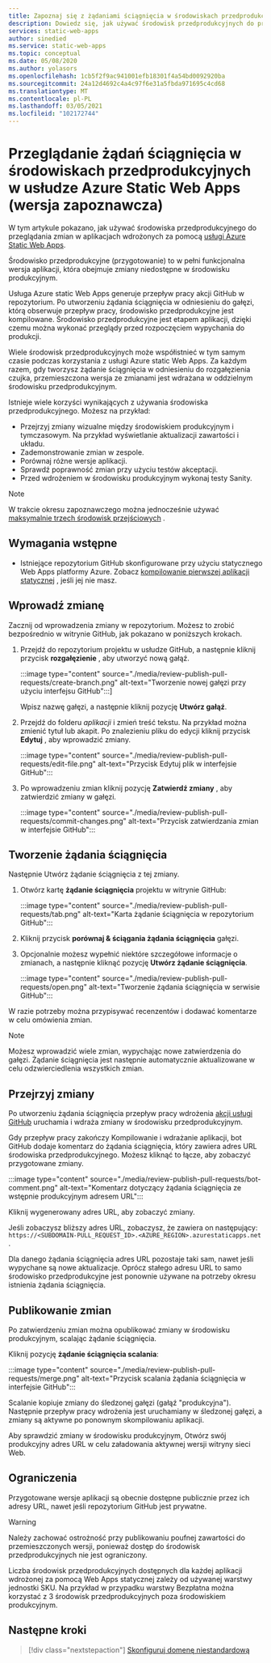 ```yaml
---
title: Zapoznaj się z żądaniami ściągnięcia w środowiskach przedprodukcyjnych w usłudze Azure static Web Apps
description: Dowiedz się, jak używać środowisk przedprodukcyjnych do przeglądania zmian żądań ściągnięcia w usłudze Azure static Web Apps.
services: static-web-apps
author: sinedied
ms.service: static-web-apps
ms.topic: conceptual
ms.date: 05/08/2020
ms.author: yolasors
ms.openlocfilehash: 1cb5f2f9ac941001efb18301f4a54bd0092920ba
ms.sourcegitcommit: 24a12d4692c4a4c97f6e31a5fbda971695c4cd68
ms.translationtype: MT
ms.contentlocale: pl-PL
ms.lasthandoff: 03/05/2021
ms.locfileid: "102172744"
---
```

# <a name="review-pull-requests-in-pre-production-environments-in-azure-static-web-apps-preview"></a>Przeglądanie żądań ściągnięcia w środowiskach przedprodukcyjnych w usłudze Azure Static Web Apps (wersja zapoznawcza)

W tym artykule pokazano, jak używać środowiska przedprodukcyjnego do przeglądania zmian w aplikacjach wdrożonych za pomocą [usługi Azure Static Web Apps](overview.md).

Środowisko przedprodukcyjne (przygotowanie) to w pełni funkcjonalna wersja aplikacji, która obejmuje zmiany niedostępne w środowisku produkcyjnym.

Usługa Azure static Web Apps generuje przepływ pracy akcji GitHub w repozytorium. Po utworzeniu żądania ściągnięcia w odniesieniu do gałęzi, którą obserwuje przepływ pracy, środowisko przedprodukcyjne jest kompilowane. Środowisko przedprodukcyjne jest etapem aplikacji, dzięki czemu można wykonać przeglądy przed rozpoczęciem wypychania do produkcji.

Wiele środowisk przedprodukcyjnych może współistnieć w tym samym czasie podczas korzystania z usługi Azure static Web Apps. Za każdym razem, gdy tworzysz żądanie ściągnięcia w odniesieniu do rozgałęzienia czujka, przemieszczona wersja ze zmianami jest wdrażana w oddzielnym środowisku przedprodukcyjnym.

Istnieje wiele korzyści wynikających z używania środowiska przedprodukcyjnego. Możesz na przykład:

- Przejrzyj zmiany wizualne między środowiskiem produkcyjnym i tymczasowym. Na przykład wyświetlanie aktualizacji zawartości i układu.
- Zademonstrowanie zmian w zespole.
- Porównaj różne wersje aplikacji.
- Sprawdź poprawność zmian przy użyciu testów akceptacji.
- Przed wdrożeniem w środowisku produkcyjnym wykonaj testy Sanity.

> [!NOTE]
> W trakcie okresu zapoznawczego można jednocześnie używać [maksymalnie trzech środowisk przejściowych](quotas.md) .

## <a name="prerequisites"></a>Wymagania wstępne

- Istniejące repozytorium GitHub skonfigurowane przy użyciu statycznego Web Apps platformy Azure. Zobacz [kompilowanie pierwszej aplikacji statycznej](getting-started.md) , jeśli jej nie masz.

## <a name="make-a-change"></a>Wprowadź zmianę

Zacznij od wprowadzenia zmiany w repozytorium. Możesz to zrobić bezpośrednio w witrynie GitHub, jak pokazano w poniższych krokach.

1. Przejdź do repozytorium projektu w usłudze GitHub, a następnie kliknij przycisk **rozgałęzienie** , aby utworzyć nową gałąź.

    :::image type="content" source="./media/review-publish-pull-requests/create-branch.png" alt-text="Tworzenie nowej gałęzi przy użyciu interfejsu GitHub":::]

    Wpisz nazwę gałęzi, a następnie kliknij pozycję **Utwórz gałąź**.

1. Przejdź do folderu _aplikacji_ i zmień treść tekstu. Na przykład można zmienić tytuł lub akapit. Po znalezieniu pliku do edycji kliknij przycisk **Edytuj** , aby wprowadzić zmiany.

    :::image type="content" source="./media/review-publish-pull-requests/edit-file.png" alt-text="Przycisk Edytuj plik w interfejsie GitHub":::

1. Po wprowadzeniu zmian kliknij pozycję **Zatwierdź zmiany** , aby zatwierdzić zmiany w gałęzi.

    :::image type="content" source="./media/review-publish-pull-requests/commit-changes.png" alt-text="Przycisk zatwierdzania zmian w interfejsie GitHub":::

## <a name="create-a-pull-request"></a>Tworzenie żądania ściągnięcia

Następnie Utwórz żądanie ściągnięcia z tej zmiany.

1. Otwórz kartę **żądanie ściągnięcia** projektu w witrynie GitHub:

    :::image type="content" source="./media/review-publish-pull-requests/tab.png" alt-text="Karta żądanie ściągnięcia w repozytorium GitHub":::

1. Kliknij przycisk **porównaj & ściągania żądania ściągnięcia** gałęzi.

1. Opcjonalnie możesz wypełnić niektóre szczegółowe informacje o zmianach, a następnie kliknąć pozycję **Utwórz żądanie ściągnięcia**.

    :::image type="content" source="./media/review-publish-pull-requests/open.png" alt-text="Tworzenie żądania ściągnięcia w serwisie GitHub":::

W razie potrzeby można przypisywać recenzentów i dodawać komentarze w celu omówienia zmian.

> [!NOTE]
> Możesz wprowadzić wiele zmian, wypychając nowe zatwierdzenia do gałęzi. Żądanie ściągnięcia jest następnie automatycznie aktualizowane w celu odzwierciedlenia wszystkich zmian.

## <a name="review-changes"></a>Przejrzyj zmiany

Po utworzeniu żądania ściągnięcia przepływ pracy wdrożenia [akcji usługi GitHub](https://github.com/features/actions) uruchamia i wdraża zmiany w środowisku przedprodukcyjnym.

Gdy przepływ pracy zakończy Kompilowanie i wdrażanie aplikacji, bot GitHub dodaje komentarz do żądania ściągnięcia, który zawiera adres URL środowiska przedprodukcyjnego. Możesz kliknąć to łącze, aby zobaczyć przygotowane zmiany.

:::image type="content" source="./media/review-publish-pull-requests/bot-comment.png" alt-text="Komentarz dotyczący żądania ściągnięcia ze wstępnie produkcyjnym adresem URL":::

Kliknij wygenerowany adres URL, aby zobaczyć zmiany.

Jeśli zobaczysz bliższy adres URL, zobaczysz, że zawiera on następujący: `https://<SUBDOMAIN-PULL_REQUEST_ID>.<AZURE_REGION>.azurestaticapps.net` .

Dla danego żądania ściągnięcia adres URL pozostaje taki sam, nawet jeśli wypychane są nowe aktualizacje. Oprócz stałego adresu URL to samo środowisko przedprodukcyjne jest ponownie używane na potrzeby okresu istnienia żądania ściągnięcia.

## <a name="publish-changes"></a>Publikowanie zmian

Po zatwierdzeniu zmian można opublikować zmiany w środowisku produkcyjnym, scalając żądanie ściągnięcia.

Kliknij pozycję **żądanie ściągnięcia scalania**:

:::image type="content" source="./media/review-publish-pull-requests/merge.png" alt-text="Przycisk scalania żądania ściągnięcia w interfejsie GitHub":::

Scalanie kopiuje zmiany do śledzonej gałęzi (gałąź "produkcyjna"). Następnie przepływ pracy wdrożenia jest uruchamiany w śledzonej gałęzi, a zmiany są aktywne po ponownym skompilowaniu aplikacji.

Aby sprawdzić zmiany w środowisku produkcyjnym, Otwórz swój produkcyjny adres URL w celu załadowania aktywnej wersji witryny sieci Web.

## <a name="limitations"></a>Ograniczenia

Przygotowane wersje aplikacji są obecnie dostępne publicznie przez ich adresy URL, nawet jeśli repozytorium GitHub jest prywatne.

> [!WARNING]
> Należy zachować ostrożność przy publikowaniu poufnej zawartości do przemieszczonych wersji, ponieważ dostęp do środowisk przedprodukcyjnych nie jest ograniczony.

Liczba środowisk przedprodukcyjnych dostępnych dla każdej aplikacji wdrożonej za pomocą Web Apps statycznej zależy od używanej warstwy jednostki SKU. Na przykład w przypadku warstwy Bezpłatna można korzystać z 3 środowisk przedprodukcyjnych poza środowiskiem produkcyjnym.

## <a name="next-steps"></a>Następne kroki

> [!div class="nextstepaction"]
> [Skonfiguruj domenę niestandardową](custom-domain.md)
